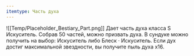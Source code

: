 ```yaml
---
itemtype: Часть духа
---
```

![[Temp/Placeholder_Bestiary_Part.png]]
Дает часть духа класса S Искуситель. Собрав 50 частей, можно призвать духа. В сундуке можно получить на выбор: Искуситель либо Блеск · Искуситель. Если дух достиг максимальной звездности, вы получите пыль духа х16.
